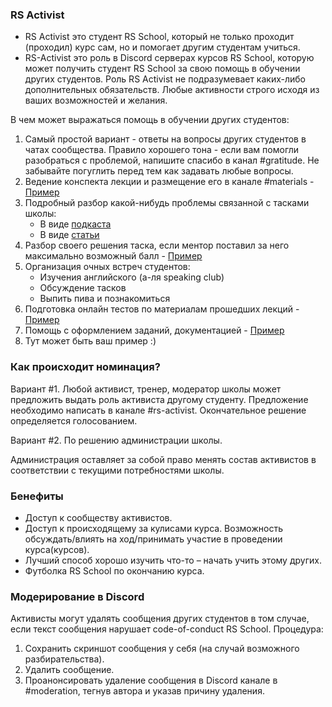 ### RS Activist

- RS Activist это студент RS School, который не только проходит (проходил) курс сам, но и помогает другим студентам учиться.
- RS-Activist это роль в Discord серверах курсов RS School, которую может получить студент RS School за свою помощь в обучении других студентов. Роль RS Activist не подразумевает каких-либо дополнительных обязательств. Любые активности строго исходя из ваших возможностей и желания.

В чем может выражаться помощь в обучении других студентов:

1. Самый простой вариант - ответы на вопросы других студентов в чатах сообщества. Правило хорошего тона - если вам помогли разобраться с проблемой, напишите спасибо в канал #gratitude. Не забывайте погуглить перед тем как задавать любые вопросы.
2. Ведение конспекта лекции и размещение его в канале #materials - [Пример](https://www.evernote.com/shard/s368/client/snv?noteGuid=b1359883-2b9e-419a-b9de-dd959fc05f05&noteKey=97c0f19486d851b3&sn=https%3A%2F%2Fwww.evernote.com%2Fshard%2Fs368%2Fsh%2Fb1359883-2b9e-419a-b9de-dd959fc05f05%2F97c0f19486d851b3&title=Git)
3. Подробный разбор какой-нибудь проблемы связанной с тасками школы:
   - В виде [подкаста](https://www.youtube.com/watch?v=d9_lapUSuu0&feature=youtu.be)
   - В виде [статьи](https://gist.github.com/uniorunr/112975fb69ccd2b1a8731a5f5daaced0)
4. Разбор своего решения таска, если ментор поставил за него максимально возможный балл - [Пример](https://www.youtube.com/watch?v=1_phuaJ5ZNM&feature=youtu.be)
5. Организация очных встреч студентов:
   - Изучения английского (а-ля speaking club)
   - Обсуждение тасков
   - Выпить пива и познакомиться
6. Подготовка онлайн тестов по материалам прошедших лекций - [Пример](https://github.com/rolling-scopes-school/tasks/issues/50)
7. Помощь с оформлением заданий, документацией - [Пример](https://github.com/rolling-scopes-school/tasks/pull/53)
8. Тут может быть ваш пример :)

### Как происходит номинация?

Вариант #1. Любой активист, тренер, модератор школы может предложить выдать роль активиста другому студенту. Предложение необходимо написать в канале #rs-activist.
Окончательное решение определяется голосованием.

Вариант #2. По решению администрации школы.

Администрация оставляет за собой право менять состав активистов в соответствии с текущими потребностями школы.

### Бенефиты

- Доступ к сообществу активистов.
- Доступ к происходящему за кулисами курса. Возможность обсуждать/влиять на ход/принимать участие в проведении курса(курсов).
- Лучший способ хорошо изучить что-то – начать учить этому других.
- Футболка RS School по окончанию курса.

### Модерирование в Discord

Активисты могут удалять сообщения других студентов в том случае, если текст сообщения нарушает code-of-conduct RS School. Процедура:

1.  Сохранить скриншот сообщения у себя (на случай возможного разбирательства).
2.  Удалить сообщение.
3.  Проанонсировать удаление сообщения в Discord канале в #moderation, тегнув автора и указав причину удаления.
